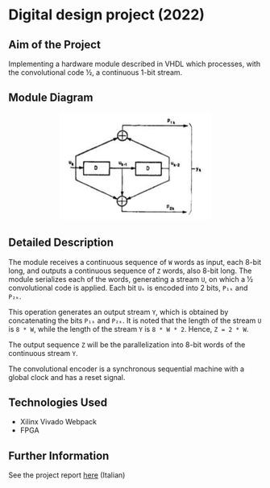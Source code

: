 # Digital design project (2022)

## Aim of the Project
Implementing a hardware module described in VHDL which processes, with the convolutional code ½, a continuous 1-bit stream.

## Module Diagram
<div align="center">
    <img src="images/module.png" alt="Convolutional encoder with transmission rate 1/2" width="300"/>
</div>


## Detailed Description

The module receives a continuous sequence of `W` words as input, each 8-bit long, and outputs a continuous sequence of `Z` words, also 8-bit long. The module serializes each of the words, generating a stream `U`, on which a ½ convolutional code is applied. Each bit `Uₖ` is encoded into 2 bits, `P₁ₖ` and `P₂ₖ`.

This operation generates an output stream `Y`, which is obtained by concatenating the bits `P₁ₖ` and `P₂ₖ`. It is noted that the length of the stream `U` is `8 * W`, while the length of the stream `Y` is `8 * W * 2`. Hence, `Z = 2 * W`.

The output sequence `Z` will be the parallelization into 8-bit words of the continuous stream `Y`.

The convolutional encoder is a synchronous sequential machine with a global clock and has a reset signal.

## Technologies Used
- Xilinx Vivado Webpack
- FPGA

## Further Information
See the project report [here](Report.pdf) (Italian)

